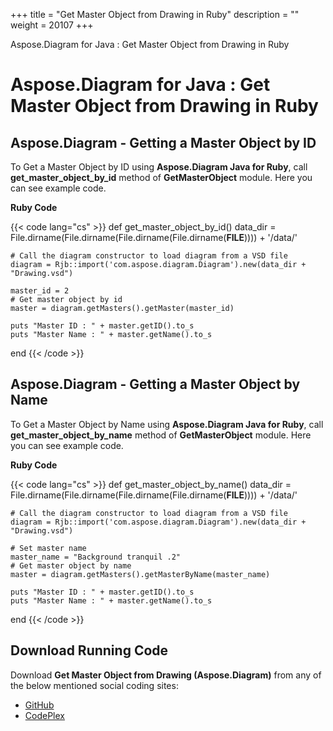 +++
title = "Get Master Object from Drawing in Ruby" 
description = "" 
weight = 20107 
+++

Aspose.Diagram for Java : Get Master Object from Drawing in Ruby  

# Aspose.Diagram for Java : Get Master Object from Drawing in Ruby


## Aspose.Diagram - Getting a Master Object by ID

To Get a Master Object by ID using **Aspose.Diagram Java for Ruby**, call **get\_master\_object\_by\_id** method of **GetMasterObject** module. Here you can see example code.

**Ruby Code**

{{< code lang="cs" >}}
def get_master_object_by_id()
    data_dir = File.dirname(File.dirname(File.dirname(File.dirname(__FILE__)))) + '/data/'

    # Call the diagram constructor to load diagram from a VSD file
    diagram = Rjb::import('com.aspose.diagram.Diagram').new(data_dir + "Drawing.vsd")

    master_id = 2
    # Get master object by id
    master = diagram.getMasters().getMaster(master_id)

    puts "Master ID : " + master.getID().to_s
    puts "Master Name : " + master.getName().to_s
end
{{< /code >}}

## Aspose.Diagram - Getting a Master Object by Name

To Get a Master Object by Name using **Aspose.Diagram Java for Ruby**, call **get\_master\_object\_by\_name** method of **GetMasterObject** module. Here you can see example code.

**Ruby Code**

{{< code lang="cs" >}}
def get_master_object_by_name()
    data_dir = File.dirname(File.dirname(File.dirname(File.dirname(__FILE__)))) + '/data/'

    # Call the diagram constructor to load diagram from a VSD file
    diagram = Rjb::import('com.aspose.diagram.Diagram').new(data_dir + "Drawing.vsd")

    # Set master name
    master_name = "Background tranquil .2"
    # Get master object by name
    master = diagram.getMasters().getMasterByName(master_name)

    puts "Master ID : " + master.getID().to_s
    puts "Master Name : " + master.getName().to_s
end
{{< /code >}}

## Download Running Code

Download **Get Master Object from Drawing (Aspose.Diagram)** from any of the below mentioned social coding sites:

*   [GitHub](https://github.com/asposediagram/Aspose.Diagram-for-Java/blob/master/Plugins/Aspose_Diagram_Java_for_Ruby/lib/asposediagramjava/Masters/getmasterobject.rb)
*   [CodePlex](https://asposediagramjavaruby.codeplex.com/SourceControl/latest#lib/asposediagramjava/Masters/getmasterobject.rb)

